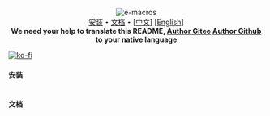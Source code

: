 <p align="center">
  <img src="public/ico/white_64x64.ico" alt="e-macros"><br>
  <a href="#安装">安装</a> •
  <a href="#文档">文档</a> •
  [<a href="README.zh.md">中文</a>] [<a href="README.en.md">English</a>]<br>
  <b>We need your help to translate this README, <a href="https://gitee.com/EternalNight996">Author Gitee</a> <a href="https://github.com/EternalNight996">Author Github</a> to your native language</b>
</p>

<!-- Chat with us: [Discord](https://discord.gg) | [Twitter](https://twitter.com) | [Reddit](https://www.reddit.com) -->

[![ko-fi](public/ico/white_64x64.ico)](https://gitee.com/EternalNight996)

#### 安装
```
```

#### 文档